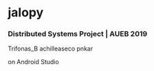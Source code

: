 # jalopy

### Distributed Systems Project | AUEB 2019

Trifonas_B
achilleaseco
pnkar


on Android Studio
